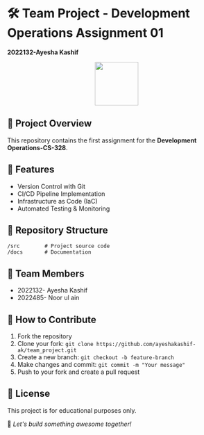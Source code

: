 # 🛠️ Team Project - Development Operations Assignment 01
**2022132-Ayesha Kashif**

<div id="header" align="center">
  <img src="https://media.giphy.com/media/M9gbBd9nbDrOTu1Mqx/giphy.gif" width="100"/>
</div>  

## 📌 Project Overview  
This repository contains the first assignment for the **Development Operations-CS-328**.

## 🚀 Features  
- Version Control with Git  
- CI/CD Pipeline Implementation  
- Infrastructure as Code (IaC)  
- Automated Testing & Monitoring  

## 📂 Repository Structure  
```
/src        # Project source code  
/docs       # Documentation  
```

## 👥 Team Members  
- 2022132- Ayesha Kashif  
- 2022485- Noor ul ain
## 📜 How to Contribute  
1. Fork the repository  
2. Clone your fork: `git clone https://github.com/ayeshakashif-ak/team_project.git`  
3. Create a new branch: `git checkout -b feature-branch`  
4. Make changes and commit: `git commit -m "Your message"`  
5. Push to your fork and create a pull request  

## 📄 License  
This project is for educational purposes only.  

🎯 *Let's build something awesome together!*
